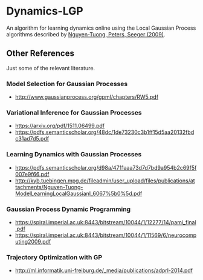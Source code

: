 # Dynamics-LGP
An algorithm for learning dynamics online using the Local Gaussian Process algorithms described by [Nguyen-Tuong, Peters, Seeger (2009)](https://papers.nips.cc/paper/3403-local-gaussian-process-regression-for-real-time-online-model-learning.pdf).

## Other References
Just some of the relevant literature.

### Model Selection for Gaussian Processes
- http://www.gaussianprocess.org/gpml/chapters/RW5.pdf

### Variational Inference for Gaussian Processes
- https://arxiv.org/pdf/1511.06499.pdf
- https://pdfs.semanticscholar.org/48dc/1de73230c3b1ff15d5aa20132fbdc31ad7d5.pdf

### Learning Dynamics with Gaussian Processes
- https://pdfs.semanticscholar.org/d98a/4711aaa73d7d7bd9a954b2c69f5f007e9f66.pdf
- http://kyb.tuebingen.mpg.de/fileadmin/user_upload/files/publications/attachments/Nguyen-Tuong-ModelLearningLocalGaussianl_6067%5b0%5d.pdf

### Gaussian Process Dynamic Programming
- https://spiral.imperial.ac.uk:8443/bitstream/10044/1/12277/14/pami_final.pdf
- https://spiral.imperial.ac.uk:8443/bitstream/10044/1/11569/6/neurocomputing2009.pdf

### Trajectory Optimization with GP
- http://ml.informatik.uni-freiburg.de/_media/publications/adprl-2014.pdf
